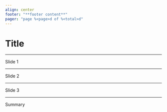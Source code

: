 ```yaml
---
align: center
footer: "**footer content**"
pager: "page %<page>d of %<total>d"
---
```


# Title

---

Slide 1

---

Slide 2

---

Slide 3

---

Summary
